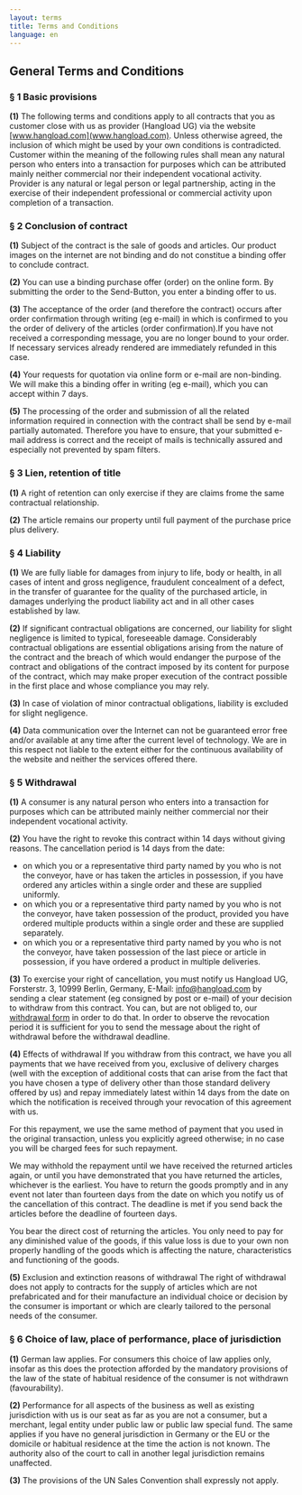 ```yaml
---
layout: terms
title: Terms and Conditions
language: en
---
```



General Terms and Conditions
----------------------------

### § 1 Basic provisions

**(1)** The following terms and conditions apply to all contracts that you as customer close with us as provider (Hangload UG) via the website [www.hangload.com](www.hangload.com). Unless otherwise agreed, the inclusion of which might be used by your own conditions is contradicted. Customer within the meaning of the following rules shall mean any natural person who enters into a transaction for purposes which can be attributed mainly neither commercial nor their independent vocational activity. Provider is any natural or legal person or legal partnership, acting in the exercise of their independent professional or commercial activity upon completion of a transaction.

### § 2 Conclusion of contract

**(1)** Subject of the contract is the sale of goods and articles.  Our product images on the internet are not binding and do not constitue a binding offer to conclude contract.

**(2)** You can use a binding purchase offer (order) on the online form. By submitting the order to the Send-Button, you enter a binding offer to us.

**(3)** The acceptance of the order (and therefore the contract) occurs after order confirmation through writing (eg e-mail) in which is confirmed to you the order of delivery of the articles (order confirmation).If you have not received a corresponding message, you are no longer bound to your order. If necessary services already rendered are immediately refunded in this case.

**(4)** Your requests for quotation via online form or e-mail are non-binding. We will make this a binding offer in writing (eg e-mail), which you can accept within 7 days.

**(5)** The processing of the order and submission of all the related information required in connection with the contract shall be send by e-mail partially automated. Therefore you have to ensure, that your submitted e-mail address is correct and the receipt of mails is technically assured and especially not prevented by spam filters.

### § 3 Lien, retention of title

**(1)** A right of retention can only exercise if they are claims frome the same contractual relationship.

**(2)** The article remains our property until full payment of the purchase price plus delivery.


### § 4 Liability

**(1)** We are fully liable for damages from injury to life, body or health, in all cases of intent and gross negligence, fraudulent concealment of a defect, in the transfer of guarantee for the quality of the purchased article, in damages underlying the product liability act and in all other cases established by law.

**(2)** If significant contractual obligations are concerned, our liability for slight negligence is limited to typical, foreseeable damage. Considerably contractual obligations are essential obligations arising from the nature of the contract and the breach of which would endanger the purpose of the contract and obligations of the contract imposed by its content for purpose of the contract, which may make proper execution of the contract possible in the first place and whose compliance you may rely.

**(3)** In case of violation of minor contractual obligations, liability is excluded for slight negligence.

**(4)** Data communication over the Internet can not be guaranteed error free and/or available at any time after the current level of technology.  We are in this respect not liable to the extent either for the continuous availability of the website and neither the services offered there.

### § 5 Withdrawal

**(1)** A consumer is any natural person who enters into a transaction for purposes which can be attributed mainly neither commercial nor their independent vocational activity.

**(2)** You have the right to revoke this contract within 14 days without giving reasons.  The cancellation period is 14 days from the date:

- on which you or a representative third party named by you who is not the conveyor, have or has taken the articles in possession, if you have ordered any articles within a single order and these are supplied uniformly.
- on which you or a representative third party named by you who is not the conveyor, have taken possession of the product, provided you have ordered multiple products within a single order and these are supplied separately.
- on which you or a representative third party named by you who is not the conveyor, have taken possession of the last piece or article in possession, if you have ordered a product in multiple deliveries.

**(3)** To exercise your right of cancellation, you must notify us Hangload UG, Forsterstr. 3, 10999 Berlin, Germany, E-Mail: <info@hangload.com> by sending a clear statement (eg consigned by post or e-mail) of your decision to withdraw from this contract. You can, but are not obliged to, our [withdrawal form](/imgs/pdf/widerrufsbelehrung-en.pdf) in order to do that. In order to observe the revocation period it is sufficient for you to send the message about the right of withdrawal before the withdrawal deadline.

**(4)** Effects of withdrawal
If you withdraw from this contract, we have you all payments that we have received from you, exclusive of delivery charges (well with the exception of additional costs that can arise from the fact that you have chosen a type of delivery other than those standard delivery offered by us) and repay immediately latest within 14 days from the date on which the notification is received through your revocation of this agreement with us.

For this repayment, we use the same method of payment that you used in the original transaction, unless you explicitly agreed otherwise; in no case you will be charged fees for such repayment.

We may withhold the repayment until we have received the returned articles again, or until you have demonstrated that you have returned the articles, whichever is the earliest. You have to return the goods promptly and in any event not later than fourteen days from the date on which you notify us of the cancellation of this contract. The deadline is met if you send back the articles before the deadline of fourteen days.

You bear the direct cost of returning the articles. You only need to pay for any diminished value of the goods, if this value loss is due to your own non properly handling of the goods which is affecting the nature, characteristics and functioning of the goods.

**(5)** Exclusion and extinction reasons of withdrawal
The right of withdrawal does not apply to contracts for the supply of articles which are not prefabricated and for their manufacture an individual choice or decision by the consumer is important or which are clearly tailored to the personal needs of the consumer.

### § 6 Choice of law, place of performance, place of jurisdiction

**(1)** German law applies. For consumers this choice of law applies only, insofar as this does the protection afforded by the mandatory provisions of the law of the state of habitual residence of the consumer is not withdrawn (favourability).

**(2)** Performance for all aspects of the business as well as existing jurisdiction with us is our seat as far as you are not a consumer, but a merchant, legal entity under public law or public law special fund.  The same applies if you have no general jurisdiction in Germany or the EU or the domicile or habitual residence at the time the action is not known. The authority also of the court to call in another legal jurisdiction remains unaffected.

**(3)** The provisions of the UN Sales Convention shall expressly not apply.
